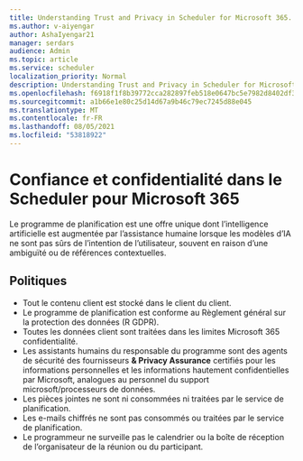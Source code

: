 ```yaml
---
title: Understanding Trust and Privacy in Scheduler for Microsoft 365.
ms.author: v-aiyengar
author: AshaIyengar21
manager: serdars
audience: Admin
ms.topic: article
ms.service: scheduler
localization_priority: Normal
description: Understanding Trust and Privacy in Scheduler for Microsoft 365 are used with AI models and human assisted AI.
ms.openlocfilehash: f6918f1f8b39772cca282897feb518e0647bc5e7982d8402df31f502269fc11d
ms.sourcegitcommit: a1b66e1e80c25d14d67a9b46c79ec7245d88e045
ms.translationtype: MT
ms.contentlocale: fr-FR
ms.lasthandoff: 08/05/2021
ms.locfileid: "53818922"
---
```

# <a name="trust-and-privacy-in-scheduler-for-microsoft-365"></a>Confiance et confidentialité dans le Scheduler pour Microsoft 365

Le programme de planification est une offre unique dont l’intelligence artificielle est augmentée par l’assistance humaine lorsque les modèles d’IA ne sont pas sûrs de l’intention de l’utilisateur, souvent en raison d’une ambiguïté ou de références contextuelles. 

## <a name="policies"></a>Politiques

- Tout le contenu client est stocké dans le client du client.
- Le programme de planification est conforme au Règlement général sur la protection des données (R GDPR).
- Toutes les données client sont traitées dans les limites Microsoft 365 confidentialité.
- Les assistants humains du responsable du programme sont des agents de sécurité des fournisseurs **& Privacy Assurance** certifiés pour les informations personnelles et les informations hautement confidentielles par Microsoft, analogues au personnel du support microsoft/processeurs de données. 
- Les pièces jointes ne sont ni consommées ni traitées par le service de planification.
- Les e-mails chiffrés ne sont pas consommés ou traitées par le service de planification.
- Le programmeur ne surveille pas le calendrier ou la boîte de réception de l’organisateur de la réunion ou du participant. 
